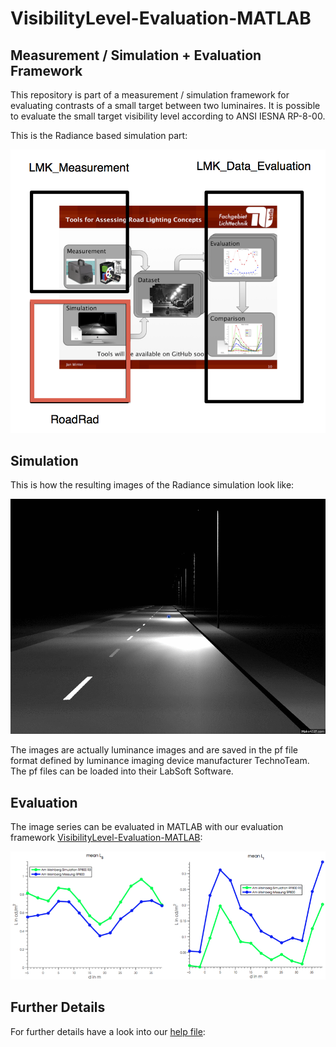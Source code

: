 VisibilityLevel-Evaluation-MATLAB
=========

## Measurement / Simulation + Evaluation Framework

This repository is part of a measurement / simulation framework for evaluating contrasts of a small target between two luminaires. It is possible to evaluate the small target visibility level according to ANSI IESNA RP-8-00.

This is the Radiance based simulation part:

![framework](Documentation/Images/FrameworkComponentsSim.png)


## Simulation

This is how the resulting images of the Radiance simulation look like:

![simulation](Documentation/Images/scene50%.gif)

The images are actually luminance images and are saved in the pf file format defined by luminance imaging device manufacturer TechnoTeam. The pf files can be loaded into their LabSoft Software.

## Evaluation

The image series can be evaluated in MATLAB with our evaluation framework [VisibilityLevel-Evaluation-MATLAB](https://github.com/fglichttechnik/VisibilityLevel-Evaluation-MATLAB):

![evaluation](Documentation/Images/compareSimulationMeasurementLBLt.png)

## Further Details

For further details have a look into our [help file](Documentation/roadRadHowTo.pdf):




